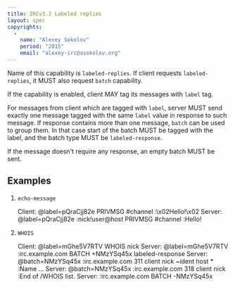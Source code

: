 ```yaml
---
title: IRCv3.3 Labeled replies
layout: spec
copyrights:
  -
    name: "Alexey Sokolov"
    period: "2015"
    email: "alexey-irc@asokolov.org"
---
```

Name of this capability is `labeled-replies`.
If client requests `labeled-replies`, it MUST also request `batch` capability.

If the capability is enabled, client MAY tag its messages with `label` tag.

For messages from client which are tagged with `label`, server MUST send exactly
one message tagged with the same `label` value in response to such message.
If response contains more than one message, `batch` can be used to group them.
In that case start of the batch MUST be tagged with the label, and the batch type MUST be `labeled-response`.

If the message doesn't require any response, an empty batch MUST be sent.

## Examples

1. `echo-message`

    Client: @label=pQraCjj82e PRIVMSG #channel :\x02Hello!\x02
    Server: @label=pQraCjj82e :nick!user@host PRIVMSG #channel :Hello!

2. `WHOIS`

    Client: @label=mGhe5V7RTV WHOIS nick
    Server: @label=mGhe5V7RTV :irc.example.com BATCH +NMzYSq45x labeled-response
    Server: @batch=NMzYSq45x :irc.example.com 311 client nick ~ident host * :Name
    ...
    Server: @batch=NMzYSq45x :irc.example.com 318 client nick :End of /WHOIS list.
    Server: :irc.example.com BATCH -NMzYSq45x
